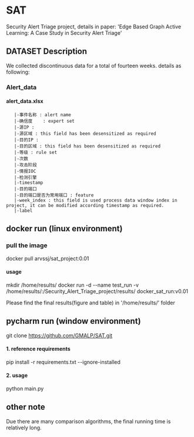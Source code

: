 # SAT
Security Alert Triage project, details in paper: 'Edge Based Graph Active Learning: A Case Study in Security
Alert Triage'

## DATASET Description
We collected discontinuous data for a total of fourteen weeks.
details as following:

### Alert_data  
#### alert_data.xlsx 
	   |-事件名称 : alert name		
	   |-确信度	: expert set
	   |-源IP :  	
	   |-源区域 : this field has been desensitized as required  
	   |-目的IP : 
	   |-目的区域 : this field has been desensitized as required  
	   |-等级 : rule set
	   |-次数		
	   |-攻击阶段		
	   |-情报IOC	
	   |-检测引擎	
	   |-timestamp	
	   |-目的端口	
	   |-目的端口是否为常用端口 : feature	
	   |-week_index : this field is used process data window index in project, it can be modified according timestamp as required.  
	   |-label
	   
	   
## docker run (linux environment)
### pull the image
docker pull arvssj/sat_project:0.01

#### usage
mkdir /home/results/
docker run -d --name test_run -v /home/results/:/Security_Alert_Triage_project/results/ docker_sat_run:v0.01

Please find the final results(figure and table) in '/home/results/' folder

## pycharm run (window environment)
git clone https://github.com/GMALP/SAT.git

#### 1. reference requirements
pip install -r requirements.txt --ignore-installed


#### 2. usage
python main.py


## other note
Due there are many comparison algorithms, the final running time is relatively long.

